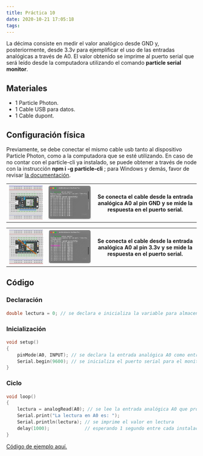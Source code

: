```yaml
---
title: Práctica 10
date: 2020-10-21 17:05:18
tags:
---
```


La décima consiste en medir el valor analógico desde GND y, posteriormente, desde 3.3v para ejemplificar el uso de las entradas analógicas a través de A0. El valor obtenido se imprime al puerto serial que será leído desde la computadora utilizando el comando **particle serial monitor**.

 <!-- more -->

## Materiales

- 1 Particle Photon.
- 1 Cable USB para datos.
- 1 Cable dupont.

## Configuración física

Previamente, se debe conectar el mismo cable usb tanto al dispositivo Particle Photon, como a la computadora que se esté utilizando. En caso de no contar con el particle-cli ya instalado, se puede obtener a través de node con la instrucción **npm i -g particle-cli** ; para Windows y demás, favor de revisar [la documentación](https://docs.particle.io/tutorials/developer-tools/cli/).

<table>
<tr>
<th><img src="../assets/cable-A0-a-GND.png" alt="Cable de A0 a GND"></th>
<th><img src="../assets/serial-monitor-A0-GND.png" alt="Monitor serial en GND"></th>
<th>Se conecta el cable desde la entrada analógica A0 al pin GND y se mide la respuesta en el puerto serial.</th>
</tr>
</table>

<table>
<tr>
<th><img src="../assets/cable-A0-a-3v.png" alt="Cable de A0 a 3.3v"></th>
<th><img src="../assets/serial-monitor-A0-3v.png" alt="Monitor serial en 3.3v"></th>
<th>Se conecta el cable desde la entrada analógica A0 al pin 3.3v y se mide la respuesta en el puerto serial.</th>
</tr>
</table>

## Código

### Declaración

```cpp
double lectura = 0; // se declara e inicializa la variable para almacenar la lectura
```

### Inicialización

```cpp
void setup()
{
    pinMode(A0, INPUT); // se declara la entrada analógica A0 como entrada
    Serial.begin(9600); // se inicializa el puerto serial para el monitoreo
}
```

### Ciclo

```cpp
void loop()
{
    lectura = analogRead(A0); // se lee la entrada analógica A0 que proporciona valores de 0-4095
    Serial.print("La lectura en A0 es: ");
    Serial.println(lectura); // se imprime el valor en lectura
    delay(1000);             // esperando 1 segundo entre cada instalación
}
```

[Código de ejemplo aquí.](https://github.com/xtrs84zk/SistemasEmbebidos/blob/main/src/Practica10.ino)
